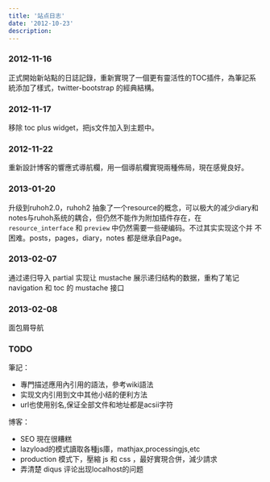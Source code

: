 ```yaml
---
title: '站点日志'
date: '2012-10-23'
description:
---
```


### 2012-11-16

正式開始新站點的日誌記錄，重新實現了一個更有靈活性的TOC插件，為筆記系統添加了樣式，twitter-bootstrap 的經典結構。

### 2012-11-17

移除 toc plus widget，把js文件加入到主题中。

### 2012-11-22

重新設計博客的響應式導航欄，用一個導航欄實現兩種佈局，現在感覺良好。

### 2013-01-20

升级到ruhoh2.0，ruhoh2 抽象了一个resource的概念，可以极大的减少diary和
notes与ruhoh系统的耦合，但仍然不能作为附加插件存在，在 `resource_interface` 和 `preview` 中仍然需要一些硬编码。不过其实实现这个并
不困难。posts，pages，diary，notes 都是继承自Page。

### 2013-02-07

通过递归导入 partial 实现让 mustache 展示递归结构的数据，重构了笔记 navigation 和 toc 的 mustache 接口

### 2013-02-08

面包屑导航

### TODO

筆記：

- 專門描述應用內引用的語法，參考wiki語法
- 实现文内引用到文中其他小结的便利方法
- url也使用别名,保证全部文件和地址都是acsii字符

博客：

- SEO 現在很糟糕
- lazyload的模式讀取各種js庫，mathjax,processingjs,etc
- production 模式下，壓縮 js 和 css ，最好實現合併，減少請求
- 弄清楚 diqus 评论出现localhost的问题
